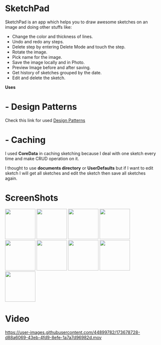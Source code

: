 # SketchPad
 
SketchPad is an app which helps you to draw awesome sketches on an image and doing other stuffs like:
- Change the color and thickness of lines.
- Undo and redo any steps.
- Delete step by entering Delete Mode and touch the step.
- Rotate the image.
- Pick name for the image.
- Save the image locally and in Photo.
- Preview Image before and after saving.
- Get history of sketches grouped by the date.
- Edit and delete the sketch.


**Uses**

# - Design Patterns

Check this link for used [Design Patterns](DESIGN_PATTERNS.md)

# - **Caching**

I used **CoreData** in caching sketching because I deal with one sketch every time and make CRUD operation on it.

I thought to use **documents directory** or **UserDefaults** but if I want to edit sketch I will get all sketches and edit the sketch then save all sketches again.

# ScreenShots

<div>
<img src="https://user-images.githubusercontent.com/44899782/173682748-99661c0c-cbef-4d52-a24e-6bd7bb1f44a4.png" width= "100">
<img src="https://user-images.githubusercontent.com/44899782/173682752-a7f4307a-88e3-4eff-a4a5-705dd0369d22.png" width= "100">
<img src="https://user-images.githubusercontent.com/44899782/173681621-fa759676-5d58-4d51-a6bb-f36a1cf6d899.png" width= "100">
<img src="https://user-images.githubusercontent.com/44899782/173681646-eb6deab1-02c3-47ac-a5f2-5b774bb92c84.png" width= "100">
<img src="https://user-images.githubusercontent.com/44899782/173681685-ca7e60be-c2a5-4ced-91c8-68ac25821ad2.png" width= "100">
<img src="https://user-images.githubusercontent.com/44899782/173682830-31f86b5f-51c1-4a68-8c29-b76038b93c3d.png" width= "100">
<img src="https://user-images.githubusercontent.com/44899782/173681710-63e3a928-bbf7-44a3-ad80-ce7f7dd3a0e5.png" width= "100">
<img src="https://user-images.githubusercontent.com/44899782/173681717-05a5ff1b-ea4d-40f1-b06c-2f879dcb2403.png" width= "100">
<img src="https://user-images.githubusercontent.com/44899782/173681721-20dbbf7c-c8dd-4468-b37f-4ba0d27ab7ad.PNG" width= "100">
</div>


# Video
https://user-images.githubusercontent.com/44899782/173678728-d88a6069-43eb-4fd9-8efe-1a7a7d96982d.mov
